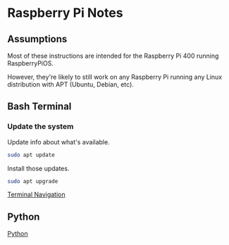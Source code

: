 # Raspberry Pi Notes

## Assumptions

Most of these instructions are intended for the Raspberry Pi 400 running RaspberryPiOS.  

However, they're likely to still work on any Raspberry Pi running any Linux distribution with APT (Ubuntu, Debian, etc).  

## Bash Terminal

### Update the system

Update info about what's available.

``` bash
sudo apt update
```

Install those updates.

``` bash
sudo apt upgrade
```

[Terminal Navigation](/terminal-navigation.md)

## Python

[Python](/python/python.md)

